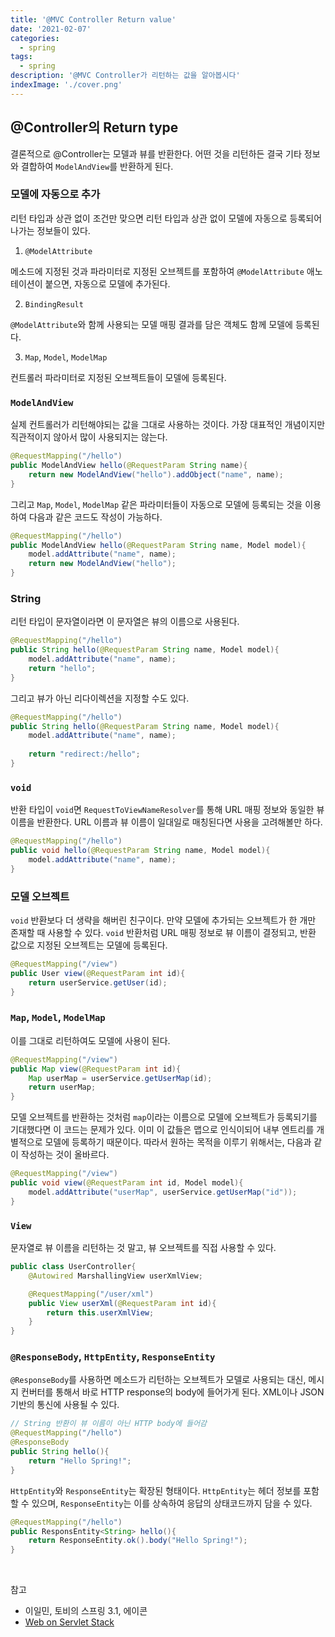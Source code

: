 ```yaml
---
title: '@MVC Controller Return value'
date: '2021-02-07'
categories:
  - spring
tags:
  - spring
description: '@MVC Controller가 리턴하는 값을 알아봅시다'
indexImage: './cover.png'
---
```


## @Controller의 Return type  

결론적으로 @Controller는 모델과 뷰를 반환한다. 
어떤 것을 리턴하든 결국 기타 정보와 결합하여 ```ModelAndView```를 반환하게 된다. 

### 모델에 자동으로 추가 

리턴 타입과 상관 없이 조건만 맞으면 리턴 타입과 상관 없이 모델에 자동으로 등록되어 나가는 정보들이 있다. 

1.  ```@ModelAttribute```  

메소드에 지정된 것과 파라미터로 지정된 오브젝트를 포함하여 ```@ModelAttribute``` 애노테이션이 붙으면, 자동으로 모델에 추가된다. 

2. ```BindingResult```  

```@ModelAttribute```와 함께 사용되는 모델 매핑 결과를 담은 객체도 함께 모델에 등록된다. 

3. ```Map```, ```Model```, ```ModelMap```  

컨트롤러 파라미터로 지정된 오브젝트들이 모델에 등록된다.

### ```ModelAndView```  

실제 컨트롤러가 리턴해야되는 값을 그대로 사용하는 것이다. 
가장 대표적인 개념이지만 직관적이지 않아서 많이 사용되지는 않는다. 

``` java
@RequestMapping("/hello")
public ModelAndView hello(@RequestParam String name){
	return new ModelAndView("hello").addObject("name", name);
}
```

그리고 ```Map```, ```Model```, ```ModelMap``` 같은 파라미터들이 자동으로 모델에 등록되는 것을 이용하여 다음과 같은 코드도 작성이 가능하다.

``` java
@RequestMapping("/hello")
public ModelAndView hello(@RequestParam String name, Model model){
	model.addAttribute("name", name);
	return new ModelAndView("hello");
}
```

### String  

리턴 타입이 문자열이라면 이 문자열은 뷰의 이름으로 사용된다. 

``` java
@RequestMapping("/hello")
public String hello(@RequestParam String name, Model model){
	model.addAttribute("name", name);
	return "hello";
}
```

그리고 뷰가 아닌 리다이렉션을 지정할 수도 있다. 

``` java
@RequestMapping("/hello")
public String hello(@RequestParam String name, Model model){
	model.addAttribute("name", name);
	
	return "redirect:/hello";
}
```

### ```void```  

반환 타입이 ```void```면 ```RequestToViewNameResolver```를 통해 URL 매핑 정보와 동일한 뷰 이름을 반환한다. 
URL 이름과 뷰 이름이 일대일로 매칭된다면 사용을 고려해볼만 하다.

``` java
@RequestMapping("/hello")
public void hello(@RequestParam String name, Model model){
	model.addAttribute("name", name);
}
```

### 모델 오브젝트  

```void``` 반환보다 더 생략을 해버린 친구이다. 
만약 모델에 추가되는 오브젝트가 한 개만 존재할 때 사용할 수 있다.
```void``` 반환처럼 URL 매핑 정보로 뷰 이름이 결정되고, 
반환 값으로 지정된 오브젝트는 모델에 등록된다. 

``` java
@RequestMapping("/view")
public User view(@RequestParam int id){
	return userService.getUser(id);
}
```

### ```Map```, ```Model```, ```ModelMap```  

이를 그대로 리턴하여도 모델에 사용이 된다. 

``` java
@RequestMapping("/view")
public Map view(@RequestParam int id){
	Map userMap = userService.getUserMap(id);
	return userMap;
}
```

모델 오브젝트를 반환하는 것처럼 ```map```이라는 이름으로 모델에 오브젝트가 등록되기를 기대했다면 이 코드는 문제가 있다. 
이미 이 값들은 맵으로 인식이되어 내부 엔트리를 개별적으로 모델에 등록하기 때문이다. 
따라서 원하는 목적을 이루기 위해서는, 다음과 같이 작성하는 것이 올바르다. 

``` java
@RequestMapping("/view")
public void view(@RequestParam int id, Model model){
	model.addAttribute("userMap", userService.getUserMap("id"));
}
```


### ```View```  

문자열로 뷰 이름을 리턴하는 것 말고, 뷰 오브젝트를 직접 사용할 수 있다. 

``` java
public class UserController{
	@Autowired MarshallingView userXmlView;

	@RequestMapping("/user/xml")
	public View userXml(@RequestParam int id){
		return this.userXmlView;
	}
}
```


### ```@ResponseBody```, ```HttpEntity```, ```ResponseEntity```

```@ResponseBody```를 사용하면 메소드가 리턴하는 오브젝트가 모델로 사용되는 대신, 메시지 컨버터를 통해서 바로 HTTP response의 body에 들어가게 된다. 
XML이나 JSON 기반의 통신에 사용될 수 있다.  

``` java
// String 반환이 뷰 이름이 아닌 HTTP body에 들어감
@RequestMapping("/hello")
@ResponseBody
public String hello(){
	return "Hello Spring!";
}
```

```HttpEntity```와 ```ResponseEntity```는 확장된 형태이다. 
```HttpEntity```는 헤더 정보를 포함할 수 있으며, ```ResponseEntity```는 이를 상속하여 응답의 상태코드까지 담을 수 있다. 

``` java
@RequestMapping("/hello")
public ResponsEntity<String> hello(){
	return ResponseEntity.ok().body("Hello Spring!");
}
```

<br/>

참고
- 이일민, 토비의 스프링 3.1, 에이콘
- [Web on Servlet Stack](https://docs.spring.io/spring-framework/docs/current/reference/html/web.html#mvc-ann-return-types)